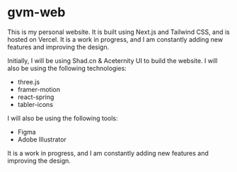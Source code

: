 # gvm-web

This is my personal website. It is built using Next.js and Tailwind CSS, and is hosted on Vercel.
It is a work in progress, and I am constantly adding new features and improving the design.

Initially, I will be using Shad.cn & Aceternity UI to build the website. I will also be using the following technologies:

- three.js
- framer-motion
- react-spring
- tabler-icons

I will also be using the following tools:

- Figma
- Adobe Illustrator

It is a work in progress, and I am constantly adding new features and improving the design.